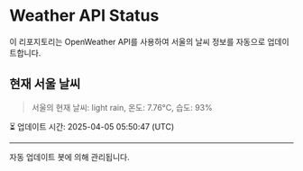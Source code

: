 
# Weather API Status

이 리포지토리는 OpenWeather API를 사용하여 서울의 날씨 정보를 자동으로 업데이트합니다.

## 현재 서울 날씨
> 서울의 현재 날씨: light rain, 온도: 7.76°C, 습도: 93%

⏳ 업데이트 시간: 2025-04-05 05:50:47 (UTC)

---
자동 업데이트 봇에 의해 관리됩니다.
